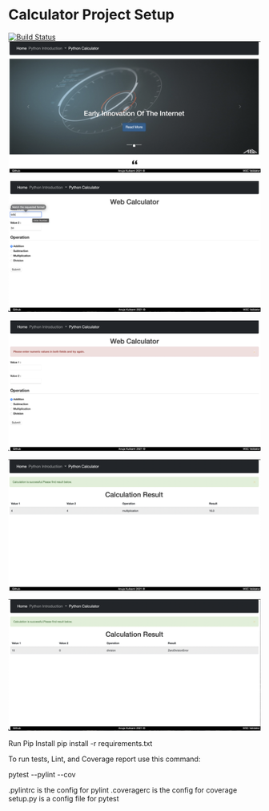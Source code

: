 # Calculator Project Setup
[![Build Status](https://app.travis-ci.com/anujaku/calc2.svg?branch=calcWithArgs)](https://app.travis-ci.com/anujaku/calc2)
![](homepage.png)

![](validation11.png)

![](validation12.png)

![](calculation_result.png)

![](zeroDivisionError.png)

Run Pip Install
pip install -r requirements.txt

To run tests, Lint, and Coverage report use this command:

pytest  --pylint --cov

.pylintrc is the config for pylint
.coveragerc is the config for coverage
setup.py is a config file for pytest


